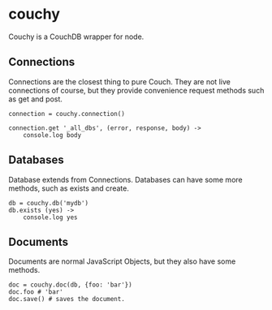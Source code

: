 couchy
======

Couchy is a CouchDB wrapper for node.


Connections
-----------
Connections are the closest thing to pure Couch.  They are not live connections of course, but they provide convenience request methods such as get and post.

    connection = couchy.connection()

    connection.get '_all_dbs', (error, response, body) ->
        console.log body


Databases
---------
Database extends from Connections.  Databases can have some more methods, such as exists and create.

    db = couchy.db('mydb')
    db.exists (yes) ->
        console.log yes

Documents
---------
Documents are normal JavaScript Objects, but they also have some methods.

    doc = couchy.doc(db, {foo: 'bar'})
    doc.foo # 'bar'
    doc.save() # saves the document.
